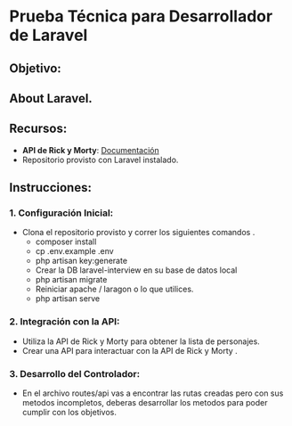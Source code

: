 # Prueba Técnica para Desarrollador de Laravel

## Objetivo:

## About Laravel.

## Recursos:

- **API de Rick y Morty**: [Documentación](https://rickandmortyapi.com/documentation)
- Repositorio provisto con Laravel instalado.

## Instrucciones:

### 1. Configuración Inicial:

- Clona el repositorio provisto y correr los siguientes comandos .
    - composer install
    - cp .env.example .env
    - php artisan key:generate
    - Crear la DB laravel-interview  en su base de datos local
    - php artisan migrate
    - Reiniciar apache / laragon o lo que utilices.
    - php  artisan serve 

### 2. Integración con la API:

- Utiliza la API de Rick y Morty para obtener la lista de personajes.
- Crear una API para interactuar con la API de Rick y Morty .

### 3. Desarrollo del Controlador:

- En el archivo routes/api vas a encontrar las rutas creadas pero con sus metodos incompletos, deberas desarrollar los metodos para poder
  cumplir con los objetivos.

